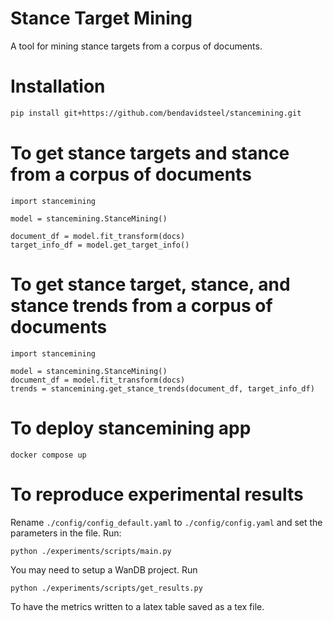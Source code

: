 # Stance Target Mining

A tool for mining stance targets from a corpus of documents.

# Installation

```bash
pip install git+https://github.com/bendavidsteel/stancemining.git
```

# To get stance targets and stance from a corpus of documents
```
import stancemining

model = stancemining.StanceMining()

document_df = model.fit_transform(docs)
target_info_df = model.get_target_info()
```

# To get stance target, stance, and stance trends from a corpus of documents
```
import stancemining

model = stancemining.StanceMining()
document_df = model.fit_transform(docs)
trends = stancemining.get_stance_trends(document_df, target_info_df)
```

# To deploy stancemining app
```
docker compose up
```

# To reproduce experimental results
Rename `./config/config_default.yaml` to `./config/config.yaml` and set the parameters in the file.
Run:
```
python ./experiments/scripts/main.py
```

You may need to setup a WanDB project.
Run 
```
python ./experiments/scripts/get_results.py
```
To have the metrics written to a latex table saved as a tex file.




